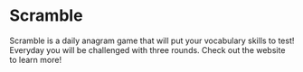 # Scramble

Scramble is a daily anagram game that will put your vocabulary skills to test! Everyday you will be challenged with three rounds. Check out the website to learn more!


